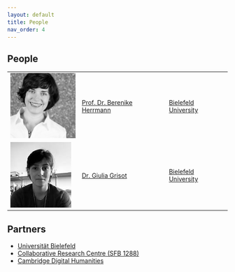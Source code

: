 ```yaml
---
layout: default
title: People
nav_order: 4
---
```


## People

|  |  |  |
|-------|-------|--------------|
| ![](/images/ppl/jbh.jpeg) | [Prof. Dr. Berenike Herrmann](https://jberenike.github.io/) | [Bielefeld University](https://www.uni-bielefeld.de/fakultaeten/linguistik-literaturwissenschaft/index.xml) |
| ![](/images/ppl/gg.jpeg) | [Dr. Giulia Grisot](https://giuliagrisot.github.io/) | [Bielefeld University](https://www.uni-bielefeld.de/fakultaeten/linguistik-literaturwissenschaft/index.xml) |


## Partners

- [Universität Bielefeld](https://www.uni-bielefeld.de/(en)/)
- [Collaborative Research Centre (SFB 1288)](https://www.uni-bielefeld.de/sfb/sfb1288/index.xml)
- [Cambridge Digital Humanities](https://www.cdh.cam.ac.uk)
